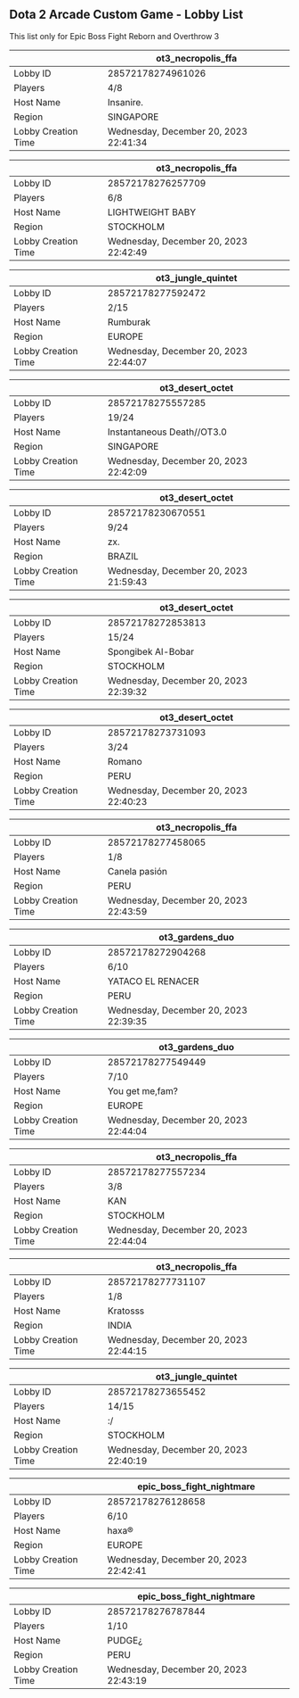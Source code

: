 ## Dota 2 Arcade Custom Game - Lobby List

This list only for Epic Boss Fight Reborn and Overthrow 3

|  | ot3_necropolis_ffa |
| ------ | ------ |
| Lobby ID | 28572178274961026 |
| Players | 4/8 |
| Host Name | Insanire. |
| Region | SINGAPORE |
| Lobby Creation Time | Wednesday, December 20, 2023 22:41:34 |


|  | ot3_necropolis_ffa |
| ------ | ------ |
| Lobby ID | 28572178276257709 |
| Players | 6/8 |
| Host Name | LIGHTWEIGHT BABY |
| Region | STOCKHOLM |
| Lobby Creation Time | Wednesday, December 20, 2023 22:42:49 |


|  | ot3_jungle_quintet |
| ------ | ------ |
| Lobby ID | 28572178277592472 |
| Players | 2/15 |
| Host Name | Rumburak |
| Region | EUROPE |
| Lobby Creation Time | Wednesday, December 20, 2023 22:44:07 |


|  | ot3_desert_octet |
| ------ | ------ |
| Lobby ID | 28572178275557285 |
| Players | 19/24 |
| Host Name | Instantaneous Death//OT3.0 |
| Region | SINGAPORE |
| Lobby Creation Time | Wednesday, December 20, 2023 22:42:09 |


|  | ot3_desert_octet |
| ------ | ------ |
| Lobby ID | 28572178230670551 |
| Players | 9/24 |
| Host Name | zx. |
| Region | BRAZIL |
| Lobby Creation Time | Wednesday, December 20, 2023 21:59:43 |


|  | ot3_desert_octet |
| ------ | ------ |
| Lobby ID | 28572178272853813 |
| Players | 15/24 |
| Host Name | Spongibek Al-Bobar |
| Region | STOCKHOLM |
| Lobby Creation Time | Wednesday, December 20, 2023 22:39:32 |


|  | ot3_desert_octet |
| ------ | ------ |
| Lobby ID | 28572178273731093 |
| Players | 3/24 |
| Host Name | Romano |
| Region | PERU |
| Lobby Creation Time | Wednesday, December 20, 2023 22:40:23 |


|  | ot3_necropolis_ffa |
| ------ | ------ |
| Lobby ID | 28572178277458065 |
| Players | 1/8 |
| Host Name | Canela pasión |
| Region | PERU |
| Lobby Creation Time | Wednesday, December 20, 2023 22:43:59 |


|  | ot3_gardens_duo |
| ------ | ------ |
| Lobby ID | 28572178272904268 |
| Players | 6/10 |
| Host Name | YATACO EL RENACER |
| Region | PERU |
| Lobby Creation Time | Wednesday, December 20, 2023 22:39:35 |


|  | ot3_gardens_duo |
| ------ | ------ |
| Lobby ID | 28572178277549449 |
| Players | 7/10 |
| Host Name | You get me,fam? |
| Region | EUROPE |
| Lobby Creation Time | Wednesday, December 20, 2023 22:44:04 |


|  | ot3_necropolis_ffa |
| ------ | ------ |
| Lobby ID | 28572178277557234 |
| Players | 3/8 |
| Host Name | KAN |
| Region | STOCKHOLM |
| Lobby Creation Time | Wednesday, December 20, 2023 22:44:04 |


|  | ot3_necropolis_ffa |
| ------ | ------ |
| Lobby ID | 28572178277731107 |
| Players | 1/8 |
| Host Name | Kratosss |
| Region | INDIA |
| Lobby Creation Time | Wednesday, December 20, 2023 22:44:15 |


|  | ot3_jungle_quintet |
| ------ | ------ |
| Lobby ID | 28572178273655452 |
| Players | 14/15 |
| Host Name | :/ |
| Region | STOCKHOLM |
| Lobby Creation Time | Wednesday, December 20, 2023 22:40:19 |


|  | epic_boss_fight_nightmare |
| ------ | ------ |
| Lobby ID | 28572178276128658 |
| Players | 6/10 |
| Host Name | haxa® |
| Region | EUROPE |
| Lobby Creation Time | Wednesday, December 20, 2023 22:42:41 |


|  | epic_boss_fight_nightmare |
| ------ | ------ |
| Lobby ID | 28572178276787844 |
| Players | 1/10 |
| Host Name | PUDGE¿ |
| Region | PERU |
| Lobby Creation Time | Wednesday, December 20, 2023 22:43:19 |


